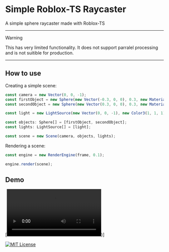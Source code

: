 
# Simple Roblox-TS Raycaster

A simple sphere raycaster made with Roblox-TS

---
> [!WARNING]
> This has very limited functionality. It does not support parralel processing and is not suitible for production.
---

## How to use
Creating a simple scene:

```typescript
const camera = new Vector(0, 0, -1);
const firstObject = new Sphere(new Vector(-0.3, 0, 0), 0.3, new Material(new Color3(1, 0, 0), 0.1, 1, 3));
const secondObject = new Sphere(new Vector(0.3, 0, 0), 0.3, new Material(new Color3(0, 0, 1), 0.1, 0.7, 3));

const light = new LightSource(new Vector(0, 0, -1), new Color3(1, 1, 1));

const objects: Sphere[] = [firstObject, secondObject];
const lights: LightSource[] = [light];

const scene = new Scene(camera, objects, lights);
```

Rendering a scene:

```typescript
const engine = new RenderEngine(frame, 0.1);

engine.render(scene);
```

## Demo

[![DEMO](https://cdn.discordapp.com/attachments/1269034459794247710/1269034461199073391/2024-08-02_21-47-10.mp4?ex=66b1e3b1&is=66b09231&hm=45599e50b85fc88cb74b6cd2c86afe96530ec54c7194f4c503f7f019a681229a&))]


[![MIT License](https://img.shields.io/badge/License-MIT-green.svg)](https://choosealicense.com/licenses/mit/)

